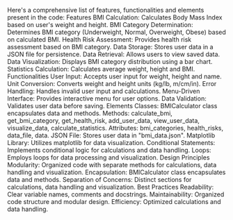 Here's a comprehensive list of features, functionalities and elements present in the code:
Features
BMI Calculation: Calculates Body Mass Index based on user's weight and height.
BMI Category Determination: Determines BMI category (Underweight, Normal, Overweight, Obese) based on calculated BMI.
Health Risk Assessment: Provides health risk assessment based on BMI category.
Data Storage: Stores user data in a JSON file for persistence.
Data Retrieval: Allows users to view saved data.
Data Visualization: Displays BMI category distribution using a bar chart.
Statistics Calculation: Calculates average weight, height and BMI.
Functionalities
User Input: Accepts user input for weight, height and name.
Unit Conversion: Converts weight and height units (kg/lb, m/cm/in).
Error Handling: Handles invalid user input and calculations.
Menu-Driven Interface: Provides interactive menu for user options.
Data Validation: Validates user data before saving.
Elements
Classes: BMICalculator class encapsulates data and methods.
Methods: calculate_bmi, get_bmi_category, get_health_risk, add_user_data, view_user_data, visualize_data, calculate_statistics.
Attributes: bmi_categories, health_risks, data_file, data.
JSON File: Stores user data in "bmi_data.json".
Matplotlib Library: Utilizes matplotlib for data visualization.
Conditional Statements: Implements conditional logic for calculations and data handling.
Loops: Employs loops for data processing and visualization.
Design Principles
Modularity: Organized code with separate methods for calculations, data handling and visualization.
Encapsulation: BMICalculator class encapsulates data and methods.
Separation of Concerns: Distinct sections for calculations, data handling and visualization.
Best Practices
Readability: Clear variable names, comments and docstrings.
Maintainability: Organized code structure and modular design.
Efficiency: Optimized calculations and data handling.

